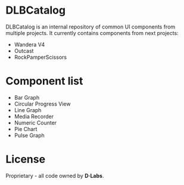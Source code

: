 DLBCatalog
=========

DLBCatalog is an internal repository of common UI components from multiple projects. It currently contains components from next projects:

- Wandera V4
- Outcast
- RockPamperScissors

# Component list

- Bar Graph
- Circular Progress View
- Line Graph
- Media Recorder
- Numeric Counter
- Pie Chart
- Pulse Graph

License
========

Proprietary - all code owned by **D·Labs**.
